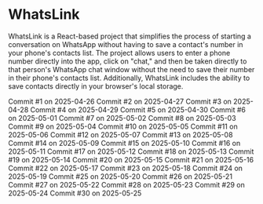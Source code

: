 # WhatsLink

WhatsLink is a React-based project that simplifies the process of starting a conversation on WhatsApp without having to save a contact's number in your phone's contacts list. The project allows users to enter a phone number directly into the app, click on "chat," and then be taken directly to that person's WhatsApp chat window without the need to save their number in their phone's contacts list. Additionally, WhatsLink includes the ability to save contacts directly in your browser's local storage.



Commit #1 on 2025-04-26
Commit #2 on 2025-04-27
Commit #3 on 2025-04-28
Commit #4 on 2025-04-29
Commit #5 on 2025-04-30
Commit #6 on 2025-05-01
Commit #7 on 2025-05-02
Commit #8 on 2025-05-03
Commit #9 on 2025-05-04
Commit #10 on 2025-05-05
Commit #11 on 2025-05-06
Commit #12 on 2025-05-07
Commit #13 on 2025-05-08
Commit #14 on 2025-05-09
Commit #15 on 2025-05-10
Commit #16 on 2025-05-11
Commit #17 on 2025-05-12
Commit #18 on 2025-05-13
Commit #19 on 2025-05-14
Commit #20 on 2025-05-15
Commit #21 on 2025-05-16
Commit #22 on 2025-05-17
Commit #23 on 2025-05-18
Commit #24 on 2025-05-19
Commit #25 on 2025-05-20
Commit #26 on 2025-05-21
Commit #27 on 2025-05-22
Commit #28 on 2025-05-23
Commit #29 on 2025-05-24
Commit #30 on 2025-05-25
